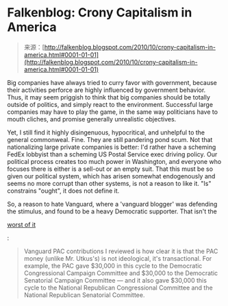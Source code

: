 <!--yml
category: 未分类
date: 2024-05-12 21:17:47
-->

# Falkenblog: Crony Capitalism in America

> 来源：[http://falkenblog.blogspot.com/2010/10/crony-capitalism-in-america.html#0001-01-01](http://falkenblog.blogspot.com/2010/10/crony-capitalism-in-america.html#0001-01-01)

Big companies have always tried to curry favor with government, because their activities perforce are highly influenced by government behavior. Thus, it may seem priggish to think that big companies should be totally outside of politics, and simply react to the environment. Successful large companies may have to play the game, in the same way politicians have to mouth cliches, and promise generally unrealistic objectives.

Yet, I still find it highly disingenuous, hypocritical, and unhelpful to the general commonweal. Fine. They are still pandering pond scum. Not that nationalizing large private companies is better: I'd rather have a scheming FedEx lobbyist than a scheming US Postal Service exec driving policy. Our political process creates too much power in Washington, and everyone who focuses there is either is a sell-out or an empty suit. That this must be so given our political system, which has arisen somewhat endogenously and seems no more corrupt than other systems, is not a reason to like it. "Is" constrains "ought", it does not define it.

So, a reason to hate Vanguard, where a 'vanguard blogger' was defending the stimulus, and found to be a heavy Democratic supporter. That isn't the

[worst of it](http://www.futureofcapitalism.com/2010/10/vanguard-blogger-is-democratic-donor)

:

> Vanguard PAC contributions I reviewed is how clear it is that the PAC money (unlike Mr. Utkus's) is not ideological, it's transactional. For example, the PAC gave $30,000 in this cycle to the Democratic Congressional Campaign Committee and $30,000 to the Democratic Senatorial Campaign Committee — and it also gave $30,000 this cycle to the National Republican Congressional Committee and the National Republican Senatorial Committee.